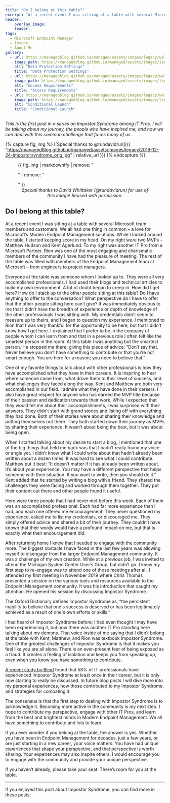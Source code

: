 ```yaml
---
title: "Do I belong at this table?"
excerpt: "At a recent event I was sitting at a table with several Microsoft team members and customers. We all had one thing in common – a love for Microsoft’s Modern Endpoint Management solutions."
header:
    overlay_image:
    teaser:
tags:
  - Microsoft Endpoint Manager
  - Intune
  - About Me
gallery:
  - url: https://managedblog.github.io/managed/assets/images/legacy/walkthrough/13-data-protection_orig.png
    image_path: https://managedblog.github.io/managed/assets/images/legacy/walkthrough/13-data-protection_th.png
    alt: "Data Protection Settings"
    title: "Data Protection Settings"
  - url: https://managedblog.github.io/managed/assets/images/legacy/walkthrough/14-access-reqs_orig.png
    image_path: https://managedblog.github.io/managed/assets/images/legacy/walkthrough/14-access-reqs_th.png
    alt: "Access Requirements"
    title: "Access Requirements"
  - url: https://managedblog.github.io/managed/assets/images/legacy/walkthrough/15-conditional-launch.png
    image_path: https://managedblog.github.io/managed/assets/images/legacy/walkthrough/15-conditional-th.png
    alt: "Conditional Launch"
    title: "Conditional Launch"
---
```


_This is the first post in a series on Impostor Syndrome among IT Pros. I will be talking about my journey, the people who have inspired me, and how we can deal with this common challenge that faces many of us._

{% capture fig_img %}
![Special thanks to @rundavidrun]({{ "https://managedBlog.github.io/managed/assets/images/legacy/2019-12-24-impostorsyndrome_orig.jpg" | relative_url }})
{% endcapture %}

<figure>
  {{ fig_img | markdownify | remove: "<p>" | remove: "</p>" }}
  <figcaption style="font-style: oblique; font-size:-4; text-align:center">Special thanks to David Whittaker (@rundavidrun) for use of this image! Reused with permission.</figcaption>
</figure>

​​Do I belong at this table?
-------

At a recent event I was sitting at a table with several Microsoft team members and customers. We all had one thing in common – a love for Microsoft’s Modern Endpoint Management solutions. While I looked around the table, I started keeping score in my head. On my right were two MVPs – Matthew Hudson and Kent Agerlund. To my right was another IT Pro from a Microsoft Partner. Rion was one of the most engaging and charismatic members of the community I have had the pleasure of meeting. The rest of the table was filled with members of the Endpoint Management team at Microsoft – from engineers to project managers.
 
Everyone at the table was someone whom I looked up to. They were all very accomplished professionals. I had used their blogs and technical articles to build my own environment. A lot of doubt began to creep in. How did I get here? How do I stack up to the other people sitting at this table? Do I have anything to offer to the conversation? What perspective do I have to offer that the other people sitting here can’t give? It was immediately obvious to me that I didn’t have the breadth of experience or depth of knowledge of the other professionals I was sitting with. My credentials didn’t seem to measure up to theirs, and I began to question my experience.
I mentioned to Rion that I was very thankful for the opportunity to be here, but that I didn’t know how I got here. I explained that I prefer to be in the company of people whom I can learn from and that in a previous role I often felt like the smartest person in the room. At this table I was anything but the smartest person. He stopped me there, giving this piece of advice: “Don’t say that. Never believe you don’t have something to contribute or that you’re not smart enough. You are here for a reason; you need to believe that.”
 
One of my favorite things to talk about with other professionals is how they have accomplished what they have in their careers. It is inspiring to hear where someone came from, what drove them to their level of success, and what challenges they faced along the way. Kent and Matthew are both very accomplished in our field. I admire what they have done in their careers. I also have great respect for anyone who has earned the MVP title because of their passion and dedication towards their work. While I expected that they would tell me about their accomplishments, I was surprised with their answers. They didn’t start with grand stories and listing off with everything they had done. Both of their stories were about sharing their knowledge and putting themselves out there. They both started down their journey as MVPs by sharing their experience. It wasn’t about being the best, but it was about being open.
 
When I started talking about my desire to start a blog, I mentioned that one of the big things that held me back was that I hadn’t really found my voice or angle yet. I didn’t know what I could write about that hadn’t already been written about a dozen times. It was hard to see what I could contribute. Matthew put it best: “It doesn’t matter if it has already been written about. It’s about your experience. You may have a different perspective that helps someone with their situation. If you want to write, then you should do it.” Kent added that he started by writing a blog with a friend. They shared the challenges they were facing and worked through them together. They put their content out there and other people found it useful.
 
Here were three people that I had never met before this week. Each of them was an accomplished professional. Each had far more experience than I had, and each one offered me encouragement. They never questioned my experience, asked me to list my credentials, or discouraged me. They simply offered advice and shared a bit of their journey. They couldn’t have known that their words would have a profound impact on me, but that is exactly what their encouragement did.

​After returning home I knew that I needed to engage with the community more. The biggest obstacle I have faced in the last few years was allowing myself to disengage from the larger Endpoint Management community. It was a challenge of my own creation. While at a previous job, I was invited to attend the Michigan System Center User’s Group, but didn’t go. I knew my first step to re-engage was to attend one of those meetings after all. I attended my first meeting in November 2019 where Chris Thomas presented a session on the various tools and resources available to the Endpoint Management community. It was his introduction that caught my attention. He opened his session by discussing Impostor Syndrome.
 
The Oxford Dictionary defines Impostor Syndrome as, “the persistent inability to believe that one's success is deserved or has been legitimately achieved as a result of one's own efforts or skills.”
 
I had heard of Impostor Syndrome before; I had even thought I may have been experiencing it, but now there was another IT Pro standing here talking about my demons. That voice inside of me saying that I didn’t belong at the table with Kent, Matthew, and Rion was textbook Impostor Syndrome. One of the greatest challenges of Impostor Syndrome is that it makes you feel like you are all alone. There is an ever-present fear of being exposed as a fraud. It creates a feeling of isolation and keeps you from speaking up, even when you know you have something to contribute.
 
[A recent study by Blind](https://www.teamblind.com/blog/index.php/2018/09/05/58-percent-of-tech-workers-feel-like-impostors/) found that 58% of IT professionals have experienced Impostor Syndrome at least once in their career, but it is only now starting to really be discussed. In future blog posts I will dive more into my personal experiences, how those contributed to my Impostor Syndrome, and strategies for combating it.
 
The consensus is that the first step to dealing with Impostor Syndrome is to acknowledge it. Becoming more active in the community is my next step. I hope to contribute my perspective, engage with other IT Pros, and learn from the best and brightest minds in Modern Endpoint Management. We all have something to contribute and lots to learn.
 
If you ever wonder if you belong at the table, the answer is yes. Whether you have been in Endpoint Management for decades, just a few years, or are just starting in a new career, your voice matters. You have had unique experiences that shape your perspective, and that perspective is worth sharing. Your experiences may also inspire others. I would encourage you to engage with the community and provide your unique perspective.
 
If you haven’t already, please take your seat. There’s room for you at the table.

___

If you enjoyed this post about Impostor Syndrome, you can find more in these posts: